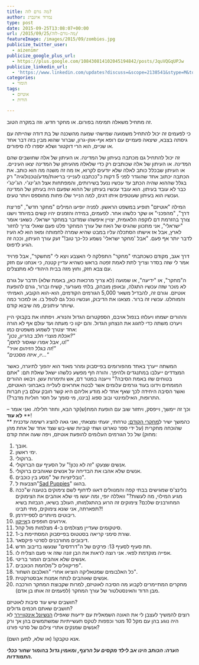 ```yaml
---
title: מה גורם לזה?
author: נמרוד איזנברג
type: post
date: 2015-09-25T13:08:07+00:00
url: /2015/09/25/מה-גורם-לזה/
featureImage: /images/2015/09/zombies.jpg
publicize_twitter_user:
  - aizenimr
publicize_google_plus_url:
  - https://plus.google.com/108430814102045194842/posts/JquVQGqUPJw
publicize_linkedin_url:
  - 'https://www.linkedin.com/updates?discuss=&scope=2138541&stype=M&topic=6053162877093761024&type=U&a=Kq8S'
categories:
  - הומור
tags:
  - אוטיזם
  - הורות

---
```

זה מתחיל משאלה תמימה בפורום. או מחקר חדש. וזה במקרה הטוב.

כי לפעמים זה יכול להתחיל משמועה שמישהי שמעה מהשכנה של בת דודה שהייתה עם גיסתה בצבא, שיצאה פעמיים עם רופא אף-אוזן-גרון, שברור שהוא מבין בזה דבר אחד או שניים, הוא הרי דוקטור ושלא יספרו לה סיפורים.

זה יכול להתחיל גם מכתבה בעיתון של המדינה. או העיתון של אלה שחושבים שהם המדינה. או העיתון של אלה שכותבים רק כדי שלאלה מהעיתון של המדינה יצאו העיניים. או העיתון שבכלל כותב לאלה שלא יודעים לקרוא, אז מה זה משנה מה הוא כותב. את הכתבה יכתוב אחד שהוגדר לפני 5 דקות כ"ככתבנו לענייני בריאות/מדע/טכנולוגיה" רק בגלל שההוא שהיה הכתב עד עכשיו ננעל בשירותים, והמפתחות אצל הג'ינג'י. הג'ינג'י כבר לא עובד בעיתון. הוא עובד עכשיו בעיתון של ההוא שפעם היה בעיתון של המדינה ועכשיו הוא בעיתון שעוטפים איתו דגים, למה הנייר שלו פחות מחוספס ויותר טעים.

המילה "אוטיזם" תופיע במשפט הראשון. לפניה יופיעו המילים "מחקר חדש", "פריצת דרך", "מהפכני" או שקר כלשהו אחר. לפעמים, במידה והזמנים יהיו קשים במיוחד וישנו צורך בהזרמת דם לזקפה הלאומית, יצויין איפשהו שמדובר במחקר ישראלי. כשאני אומר "ישראלי", אני מתכוון שהגיס של האח של עורך המחקר פלט פעם שאולי צריך לחזור לארץ, אבל אז אישתו הסתכלה עליו במבט שהיא שמרה לחמותה ומאז הוא לא העיז לדבר יותר אף פעם. "אבל 'מחקר ישראלי' נשמע כל-כך טוב!" זעק עורך העיתון, וככה זה הגיע לדפוס.

דרך אגב, מקודם כשכתבתי "מחקר" התפלקה לי האצבע ויצא לי "מחשקר", אבל פרויד אמר לי שזה בסדר וצריך לתת לאמת זפטה בראש כשהיא עדיין קטנה, כי אנחנו עם חזק עם צבא חזק, וחוץ מזה בבית היהודי לא מתנצלים.

ה"מחקר", או "ידיעה", או שמועה (לא צריך מרכאות כאן, באמת שלא) תדבר על גורם לא מוכר שזה עכשיו התגלה, ובאופן מובהק, בלתי מעורער, קשיח וברור, גורם להופעת אוטיזם. וגורם זה, להבדיל משאר 5,000 הגורמים הקודמים, הוא-הוא הקובע, האמיתי והמוחלט. עכשיו זה ברור. מצאנו את הדיבוק, ועכשיו נוכל גם לטפל בו. או למכור כמה שיותר עיתונים, מה שיבוא קודם.

וההורים ישמחו ויעלוזו בנפול אויבם, הספקטרום הגדול והנורא. ויפתחו את בקבוקי היין ויערכו משתה כדי לחגוג את הנצחון הגדול. והם יקוו כי מעתה ועד עולם אף לא הורה אחד יצטרך לשמוע משפטים כמו:  
_"אכלת מוצרי חלב בהריון, נכון?"_  
_"נו, אבל אמרו שאסור לחסן!"_  
_"זה בגלל הזיהום אויר!"_  
_"יו, איזה מסכנים&#8230;"_

המשתה ייערך באחד מהפורומים בפייסבוק ומהר מאוד הוא יהפוך לתיגרה, כאשר המצדדים ייעלבו במתנגדים ולהיפך. והורה חף מפשע כלשהו ישאל שאלת תם: "אתם בטוחים שזו באמת הסיבה?" וייענה במטר דם, אש ותימרות עשן. ויבואו ההורים המומחים וידונו בעוד גורמים עלומים אשר לבטח אחראים לעלייה באבחוני האוטיזם, ואשר הסיבה היחידה לכך שאף אחד לא מודע אליהם היא קשר חובק עולם בין חברות התרופות, האילומינטי ובוב ספוג (ביננו, מי סומך על חסר חוליות מדבר?).

וכך זה יימשך, וייפסק, ויחזור שוב עם הופעת המח(ש)קר הבא, וחוזר חלילה. ואני אומר &#8211; **לא עוד****!  
** כהמשך ישיר ל[מחקרי הקודם:][1] טרחתי, יגעתי ומצאתי, ואני גאה להציג רשימה עדכנית שהוכחה מחקרית (על ידי ספר טארוט ושתי קוביות שש-בש שצד אחד של אחת מהן מחוק) של כל הגורמים העלומים להופעת אוטיזם, ויפה שעה אחת קודם:

  1. אובך.
  2. ימי ראשון.
  3. ברוקולי.
  4. אנשים שצעקו "זה לא נכון!" על הסעיף עם הברוקולי.
  5. אנשים שלא אהבו את הבדיחה על אנשים שאוהבים ברוקולי.
  6. נובליזציות של "מסע בין כוכבים".
  7. הצבעות ל"[Sad Puppies][2]" בהוגו.
  8. בלינצ'ס שמגישים בבתי קפה והמנוולים דאגו לדחוף לשם צימוקים בטענה ש"ככה מגיע המילוי, מה לעשות?" וואללה יופי, ומה יעשו מי שלא אוהבים את הצימוקים המחורבנים שלכם? צימוקים זה הרוע בהתגלמותו, העולב בשיאו, הנבזות בשיא תפארתה, אני שונא צימוקים, מתי תבינו?!
  9. ריבוטים מיותרים לספיידרמן.
 10. אירועים חופפים ב<a href="http://icon.org.il/" target="_blank" rel="noopener noreferrer">אייקון</a>.
 11. סיטקומים שעדיין מצולמים ב-4 מצלמות מול קהל.
 12. שורת סימני קריאה בסטטוס בפייסבוק המסתיימת ב-1.
 13. דיבובים מחורבנים לסרטי פיקסאר.
 14. תת סעיף לסעיף 13: פרקים של ה"דרדסים" שנעשו בדיבוב חדש.
 15. אפייה מוקדמת לפאי. אני רוצה לראות את הבן זונה שזה אי פעם הצליח לו.
 16. אנשים שלא אוהבים הומור בריטי.
 17. פריקוולים ל"מלחמת הכוכבים".
 18. כל האלבומים שמטאליקה הוציאו אחרי "האלבום השחור".
 19. אנשים שאוהבים לנתח אמנות אבסטרקטית.
 20. מחקרים המתיימרים לקבוע מה הסיבה לאוטיזם, למרות שקבוצת המחקר הורכבה מבן הדוד והאינסטלטור של עורך המחקר (לפעמים זה אותו בן אדם).

חושבים שיש עוד סיבות לאוטיזם?  
חושבים שאתם חכמים גדולים?  
רוצים להמשיך לעצבן לי את האונה השמאלית עם ידיעות שאפילו <a href="http://www.nationalenquirer.com" target="_blank" rel="noopener noreferrer">הנשיונל אינקוויירר</a> לא היה נוגע בהן עם מקל 10 מטר וכפפות לטקס תעשייתיות שמשתמשים בהן אך ורק אנשים שמנקים אתרי צילום של סרטי פורנו?

אנא טקבקו! (או שלא, למען השם).

**_הערה: הכותב הינו אב לילד מקסים על הרצף, ומאמין גדול בהומור שחור ככלי התמודדות._**

 [1]: /2015/08/20/%d7%9e%d7%99%d7%9c%d7%95%d7%9f-%d7%94%d7%a1%d7%a4%d7%a7%d7%98%d7%a8%d7%95%d7%9d-%d7%94%d7%92%d7%93%d7%95%d7%9c/
 [2]: /2015/08/25/%d7%94%d7%95%d7%90-%d7%95%d7%94%d7%99%d7%90-3-%d7%94%d7%95%d7%90-%d7%94%d7%99%d7%90-%d7%95%d7%94%d7%95%d7%92%d7%95/

